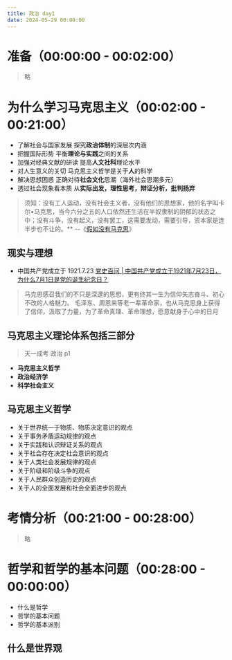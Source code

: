 ```yaml
---
title: 政治 day1
date: 2024-05-29 00:00:00
---
```

# 准备（00:00:00 - 00:02:00）
> 略

# 为什么学习马克思主义（00:02:00 - 00:21:00）
- 了解社会与国家发展
  探究**政治体制**的深层次内涵
- 把握国际形势
  平衡**理论与实践**之间的关系
- 加强对经典文献的研读
  提高**人文社科**理论水平
- 对人生意义的关切
  马克思主义哲学是关于**人**的科学
- 解决思想困惑
  正确对待**社会文化**思潮（海外社会思潮多元）
- 透过社会现象看本质
  从**实际出发，理性思考，辩证分析，批判扬弃**

> 须知：没有工人运动，没有社会主义者，没有他们的思想家，他的名字叫卡尔•马克思，当今六分之五的人口依然还生活在半奴隶制的阴郁的状态之中；没有斗争，没有起义，没有罢工，这需要发动，需要引导，资本家是连半步也不让的。** --《[假如没有马克思](https://www.aisixiang.com/data/50554.html)》

## 现实与理想
- 中国共产党成立于 1921.7.23
  [党史百问 | 中国共产党成立于1921年7月23日，为什么7月1日是党的诞生纪念日？](https://www.12371.cn/2022/03/16/ARTI1647435369838227.shtml)

> 马克思感召我们的不只是深邃的思想，更有终其一生为信仰矢志奋斗、初心不改的人格魅力。
> 毛泽东、周恩来等老一辈革命家，也从马克思身上获得了信仰，汲取了力量，为了革命真理、革命理想，愿意献身于心中的日月

## 马克思主义理论体系包括三部分
> 天一成考 政治 p1 
- **马克思主义哲学**
- **政治经济学**
- **科学社会主义**

## 马克思主义哲学
- 关于世界统一于物质、物质决定意识的观点
- 关于事务矛盾运动规律的观点
- 关于实践和认识辩证关系的观点
- 关于社会存在决定社会意识的观点
- 关于人类社会发展规律的观点
- 关于阶级和阶级斗争的观点
- 关于人民群众创造历史的观点
- 关于人的全面发展和社会全面进步的观点

# 考情分析（00:21:00 - 00:28:00）
> 略

# 哲学和哲学的基本问题（00:28:00 - 00:00:00）
- 什么是哲学
- 哲学的基本问题
- 哲学的基本派别

## 什么是世界观


